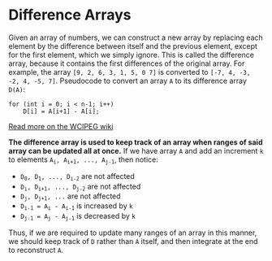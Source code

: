 Difference Arrays
=================
Given an array of numbers, we can construct a new array by replacing each element by the difference between itself 
and the previous element, except for the first element, which we simply ignore. This is called the difference array,
because it contains the first differences of the original array. For example, the array `[9, 2, 6, 3, 1, 5, 0 7]` is 
converted to `[-7, 4, -3, -2, 4, -5, 7]`. Pseudocode to convert an array `A` to its difference array `D(A)`:
```
for (int i = 0; i < n-1; i++)
    D[i] = A[i+1] - A[i];
```
[Read more on the WCIPEG wiki](http://wcipeg.com/wiki/Prefix_sum_array_and_difference_array) <br />

**The difference array is used to keep track of an array when ranges of said array can be updated all at once.** 
If we have array `A` and add an increment `k` to elements
<code>A<sub>i</sub>, A<sub>i+1</sub>, ..., A<sub>j-1</sub></code>, then notice: 
* <code>D<sub>0</sub>, D<sub>1</sub>, ..., D<sub>i-2</sub></code> are not affected
* <code>D<sub>i</sub>, D<sub>i+1</sub>, ..., D<sub>j-2</sub></code> are not affected
* <code>D<sub>j</sub>, D<sub>j+1</sub>, ...</code> are not affected
* <code>D<sub>i-1</sub> = A<sub>i</sub> - A<sub>i-1</sub></code> is increased by `k`
* <code>D<sub>j-1</sub> = A<sub>j</sub> - A<sub>j-1</sub></code> is decreased by `k`

Thus, if we are required to update many ranges of an array in this manner, we should keep track of `D` rather than `A` 
itself, and then integrate at the end to reconstruct `A`.